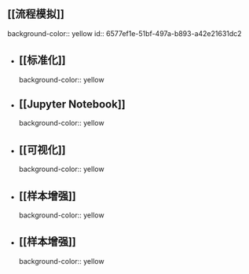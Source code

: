 ## [[流程模拟]]
background-color:: yellow
id:: 6577ef1e-51bf-497a-b893-a42e21631dc2
- ## [[标准化]]
  background-color:: yellow
- ## [[Jupyter Notebook]]
  background-color:: yellow
- ## [[可视化]]
  background-color:: yellow
- ## [[样本增强]]
  background-color:: yellow
- ## [[样本增强]]
  background-color:: yellow